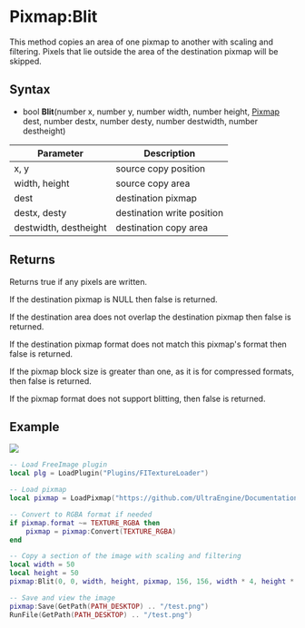 # Pixmap:Blit

This method copies an area of one pixmap to another with scaling and filtering. Pixels that lie outside the area of the destination pixmap will be skipped.

## Syntax

- bool **Blit**(number x, number y, number width, number height, [Pixmap](Pixmap.md) dest, number destx, number desty, number destwidth, number destheight)

| Parameter | Description |
|---|---|
| x, y | source copy position |
| width, height | source copy area |
| dest | destination pixmap |
| destx, desty | destination write position |
| destwidth, destheight | destination copy area |
  
## Returns
  
Returns true if any pixels are written.
  
If the destination pixmap is NULL then false is returned.
  
If the destination area does not overlap the destination pixmap then false is returned.
  
If the destination pixmap format does not match this pixmap's format then false is returned.

If the pixmap block size is greater than one, as it is for compressed formats, then false is returned.

If the pixmap format does not support blitting, then false is returned.

## Example

![](https://raw.githubusercontent.com/UltraEngine/Documentation/master/Images/pixmap_blit.png)

```lua
-- Load FreeImage plugin
local plg = LoadPlugin("Plugins/FITextureLoader")

-- Load pixmap
local pixmap = LoadPixmap("https://github.com/UltraEngine/Documentation/raw/master/Assets/Materials/Brick/brickwall01.dds")

-- Convert to RGBA format if needed
if pixmap.format ~= TEXTURE_RGBA then
    pixmap = pixmap:Convert(TEXTURE_RGBA)
end

-- Copy a section of the image with scaling and filtering
local width = 50
local height = 50
pixmap:Blit(0, 0, width, height, pixmap, 156, 156, width * 4, height * 4)

-- Save and view the image
pixmap:Save(GetPath(PATH_DESKTOP) .. "/test.png")
RunFile(GetPath(PATH_DESKTOP) .. "/test.png")
```
